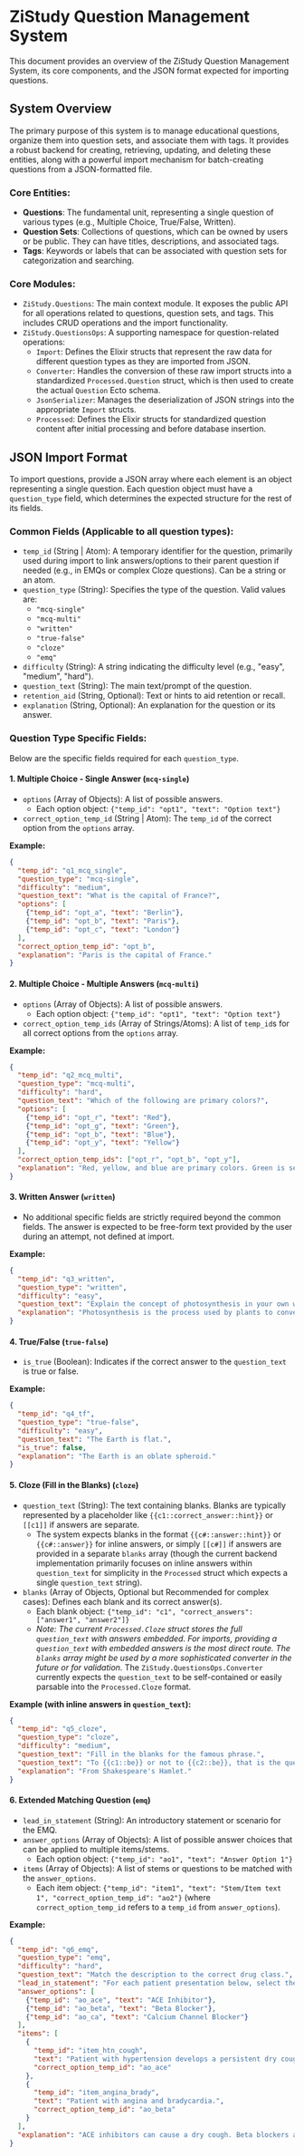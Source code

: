 # ZiStudy Question Management System

This document provides an overview of the ZiStudy Question Management System, its core components, and the JSON format expected for importing questions.

## System Overview

The primary purpose of this system is to manage educational questions, organize them into question sets, and associate them with tags. It provides a robust backend for creating, retrieving, updating, and deleting these entities, along with a powerful import mechanism for batch-creating questions from a JSON-formatted file.

### Core Entities:

*   **Questions**: The fundamental unit, representing a single question of various types (e.g., Multiple Choice, True/False, Written).
*   **Question Sets**: Collections of questions, which can be owned by users or be public. They can have titles, descriptions, and associated tags.
*   **Tags**: Keywords or labels that can be associated with question sets for categorization and searching.

### Core Modules:

*   `ZiStudy.Questions`: The main context module. It exposes the public API for all operations related to questions, question sets, and tags. This includes CRUD operations and the import functionality.
*   `ZiStudy.QuestionsOps`: A supporting namespace for question-related operations:
    *   `Import`: Defines the Elixir structs that represent the raw data for different question types as they are imported from JSON.
    *   `Converter`: Handles the conversion of these raw import structs into a standardized `Processed.Question` struct, which is then used to create the actual `Question` Ecto schema.
    *   `JsonSerializer`: Manages the deserialization of JSON strings into the appropriate `Import` structs.
    *   `Processed`: Defines the Elixir structs for standardized question content after initial processing and before database insertion.

## JSON Import Format

To import questions, provide a JSON array where each element is an object representing a single question. Each question object must have a `question_type` field, which determines the expected structure for the rest of its fields.

### Common Fields (Applicable to all question types):

*   `temp_id` (String | Atom): A temporary identifier for the question, primarily used during import to link answers/options to their parent question if needed (e.g., in EMQs or complex Cloze questions). Can be a string or an atom.
*   `question_type` (String): Specifies the type of the question. Valid values are:
    *   `"mcq-single"`
    *   `"mcq-multi"`
    *   `"written"`
    *   `"true-false"`
    *   `"cloze"`
    *   `"emq"`
*   `difficulty` (String): A string indicating the difficulty level (e.g., "easy", "medium", "hard").
*   `question_text` (String): The main text/prompt of the question.
*   `retention_aid` (String, Optional): Text or hints to aid retention or recall.
*   `explanation` (String, Optional): An explanation for the question or its answer.

### Question Type Specific Fields:

Below are the specific fields required for each `question_type`.

#### 1. Multiple Choice - Single Answer (`mcq-single`)

*   `options` (Array of Objects): A list of possible answers.
    *   Each option object: `{"temp_id": "opt1", "text": "Option text"}`
*   `correct_option_temp_id` (String | Atom): The `temp_id` of the correct option from the `options` array.

**Example:**
```json
{
  "temp_id": "q1_mcq_single",
  "question_type": "mcq-single",
  "difficulty": "medium",
  "question_text": "What is the capital of France?",
  "options": [
    {"temp_id": "opt_a", "text": "Berlin"},
    {"temp_id": "opt_b", "text": "Paris"},
    {"temp_id": "opt_c", "text": "London"}
  ],
  "correct_option_temp_id": "opt_b",
  "explanation": "Paris is the capital of France."
}
```

#### 2. Multiple Choice - Multiple Answers (`mcq-multi`)

*   `options` (Array of Objects): A list of possible answers.
    *   Each option object: `{"temp_id": "opt1", "text": "Option text"}`
*   `correct_option_temp_ids` (Array of Strings/Atoms): A list of `temp_id`s for all correct options from the `options` array.

**Example:**
```json
{
  "temp_id": "q2_mcq_multi",
  "question_type": "mcq-multi",
  "difficulty": "hard",
  "question_text": "Which of the following are primary colors?",
  "options": [
    {"temp_id": "opt_r", "text": "Red"},
    {"temp_id": "opt_g", "text": "Green"},
    {"temp_id": "opt_b", "text": "Blue"},
    {"temp_id": "opt_y", "text": "Yellow"}
  ],
  "correct_option_temp_ids": ["opt_r", "opt_b", "opt_y"],
  "explanation": "Red, yellow, and blue are primary colors. Green is secondary."
}
```

#### 3. Written Answer (`written`)

*   No additional specific fields are strictly required beyond the common fields. The answer is expected to be free-form text provided by the user during an attempt, not defined at import.

**Example:**
```json
{
  "temp_id": "q3_written",
  "question_type": "written",
  "difficulty": "easy",
  "question_text": "Explain the concept of photosynthesis in your own words.",
  "explanation": "Photosynthesis is the process used by plants to convert light energy into chemical energy."
}
```

#### 4. True/False (`true-false`)

*   `is_true` (Boolean): Indicates if the correct answer to the `question_text` is true or false.

**Example:**
```json
{
  "temp_id": "q4_tf",
  "question_type": "true-false",
  "difficulty": "easy",
  "question_text": "The Earth is flat.",
  "is_true": false,
  "explanation": "The Earth is an oblate spheroid."
}
```

#### 5. Cloze (Fill in the Blanks) (`cloze`)

*   `question_text` (String): The text containing blanks. Blanks are typically represented by a placeholder like `{{c1::correct_answer::hint}}` or `[[c1]]` if answers are separate.
    *   The system expects blanks in the format `{{c#::answer::hint}}` or `{{c#::answer}}` for inline answers, or simply `[[c#]]` if answers are provided in a separate `blanks` array (though the current backend implementation primarily focuses on inline answers within `question_text` for simplicity in the `Processed` struct which expects a single `question_text` string).
*   `blanks` (Array of Objects, Optional but Recommended for complex cases): Defines each blank and its correct answer(s).
    *   Each blank object: `{"temp_id": "c1", "correct_answers": ["answer1", "answer2"]}`
    *   *Note: The current `Processed.Cloze` struct stores the full `question_text` with answers embedded. For imports, providing a `question_text` with embedded answers is the most direct route. The `blanks` array might be used by a more sophisticated converter in the future or for validation.* The `ZiStudy.QuestionsOps.Converter` currently expects the `question_text` to be self-contained or easily parsable into the `Processed.Cloze` format.

**Example (with inline answers in `question_text`):**
```json
{
  "temp_id": "q5_cloze",
  "question_type": "cloze",
  "difficulty": "medium",
  "question_text": "Fill in the blanks for the famous phrase.",
  "question_text": "To {{c1::be}} or not to {{c2::be}}, that is the question.",
  "explanation": "From Shakespeare's Hamlet."
}
```

#### 6. Extended Matching Question (`emq`)

*   `lead_in_statement` (String): An introductory statement or scenario for the EMQ.
*   `answer_options` (Array of Objects): A list of possible answer choices that can be applied to multiple items/stems.
    *   Each option object: `{"temp_id": "ao1", "text": "Answer Option 1"}`
*   `items` (Array of Objects): A list of stems or questions to be matched with the `answer_options`.
    *   Each item object: `{"temp_id": "item1", "text": "Stem/Item text 1", "correct_option_temp_id": "ao2"}` (where `correct_option_temp_id` refers to a `temp_id` from `answer_options`).

**Example:**
```json
{
  "temp_id": "q6_emq",
  "question_type": "emq",
  "difficulty": "hard",
  "question_text": "Match the description to the correct drug class.",
  "lead_in_statement": "For each patient presentation below, select the most appropriate drug class from the list.",
  "answer_options": [
    {"temp_id": "ao_ace", "text": "ACE Inhibitor"},
    {"temp_id": "ao_beta", "text": "Beta Blocker"},
    {"temp_id": "ao_ca", "text": "Calcium Channel Blocker"}
  ],
  "items": [
    {
      "temp_id": "item_htn_cough", 
      "text": "Patient with hypertension develops a persistent dry cough.", 
      "correct_option_temp_id": "ao_ace"
    },
    {
      "temp_id": "item_angina_brady", 
      "text": "Patient with angina and bradycardia.", 
      "correct_option_temp_id": "ao_beta"
    }
  ],
  "explanation": "ACE inhibitors can cause a dry cough. Beta blockers are used for angina but can cause bradycardia."
}
```
